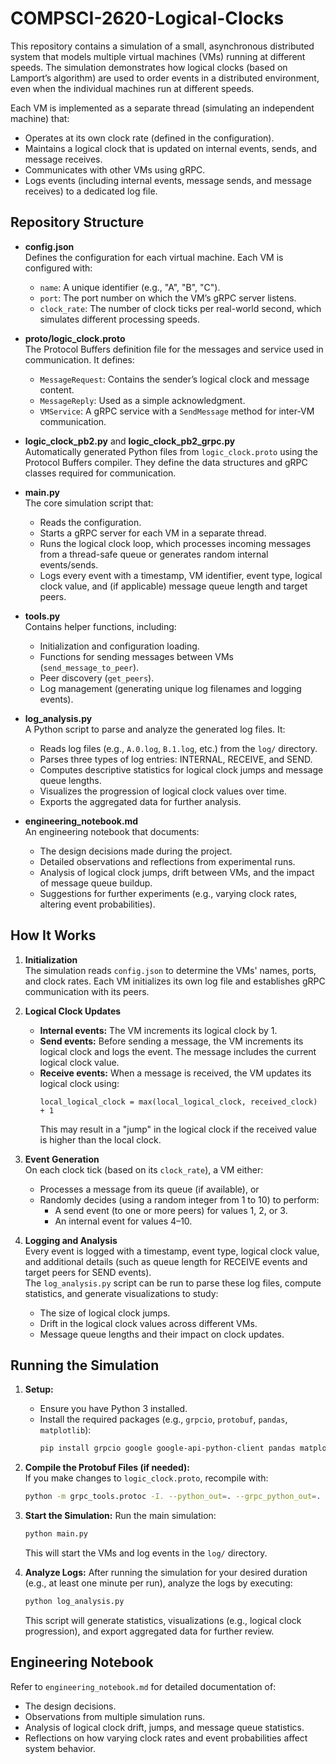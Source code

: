 # COMPSCI-2620-Logical-Clocks

This repository contains a simulation of a small, asynchronous distributed system that models multiple virtual machines (VMs) running at different speeds. The simulation demonstrates how logical clocks (based on Lamport’s algorithm) are used to order events in a distributed environment, even when the individual machines run at different speeds.

Each VM is implemented as a separate thread (simulating an independent machine) that:
- Operates at its own clock rate (defined in the configuration).
- Maintains a logical clock that is updated on internal events, sends, and message receives.
- Communicates with other VMs using gRPC.
- Logs events (including internal events, message sends, and message receives) to a dedicated log file.

## Repository Structure

- **config.json**  
  Defines the configuration for each virtual machine. Each VM is configured with:
  - `name`: A unique identifier (e.g., "A", "B", "C").
  - `port`: The port number on which the VM’s gRPC server listens.
  - `clock_rate`: The number of clock ticks per real-world second, which simulates different processing speeds.

- **proto/logic_clock.proto**  
  The Protocol Buffers definition file for the messages and service used in communication. It defines:
  - `MessageRequest`: Contains the sender’s logical clock and message content.
  - `MessageReply`: Used as a simple acknowledgment.
  - `VMService`: A gRPC service with a `SendMessage` method for inter-VM communication.

- **logic_clock_pb2.py** and **logic_clock_pb2_grpc.py**  
  Automatically generated Python files from `logic_clock.proto` using the Protocol Buffers compiler. They define the data structures and gRPC classes required for communication.

- **main.py**  
  The core simulation script that:
  - Reads the configuration.
  - Starts a gRPC server for each VM in a separate thread.
  - Runs the logical clock loop, which processes incoming messages from a thread-safe queue or generates random internal events/sends.
  - Logs every event with a timestamp, VM identifier, event type, logical clock value, and (if applicable) message queue length and target peers.

- **tools.py**  
  Contains helper functions, including:
  - Initialization and configuration loading.
  - Functions for sending messages between VMs (`send_message_to_peer`).
  - Peer discovery (`get_peers`).
  - Log management (generating unique log filenames and logging events).

- **log_analysis.py**  
  A Python script to parse and analyze the generated log files. It:
  - Reads log files (e.g., `A.0.log`, `B.1.log`, etc.) from the `log/` directory.
  - Parses three types of log entries: INTERNAL, RECEIVE, and SEND.
  - Computes descriptive statistics for logical clock jumps and message queue lengths.
  - Visualizes the progression of logical clock values over time.
  - Exports the aggregated data for further analysis.

- **engineering_notebook.md**  
  An engineering notebook that documents:
  - The design decisions made during the project.
  - Detailed observations and reflections from experimental runs.
  - Analysis of logical clock jumps, drift between VMs, and the impact of message queue buildup.
  - Suggestions for further experiments (e.g., varying clock rates, altering event probabilities).

## How It Works

1. **Initialization**  
   The simulation reads `config.json` to determine the VMs' names, ports, and clock rates. Each VM initializes its own log file and establishes gRPC communication with its peers.

2. **Logical Clock Updates**  
   - **Internal events:** The VM increments its logical clock by 1.
   - **Send events:** Before sending a message, the VM increments its logical clock and logs the event. The message includes the current logical clock value.
   - **Receive events:** When a message is received, the VM updates its logical clock using:
     ```
     local_logical_clock = max(local_logical_clock, received_clock) + 1
     ```
     This may result in a "jump" in the logical clock if the received value is higher than the local clock.

3. **Event Generation**  
   On each clock tick (based on its `clock_rate`), a VM either:
   - Processes a message from its queue (if available), or
   - Randomly decides (using a random integer from 1 to 10) to perform:
     - A send event (to one or more peers) for values 1, 2, or 3.
     - An internal event for values 4–10.

4. **Logging and Analysis**  
   Every event is logged with a timestamp, event type, logical clock value, and additional details (such as queue length for RECEIVE events and target peers for SEND events).  
   The `log_analysis.py` script can be run to parse these log files, compute statistics, and generate visualizations to study:
   - The size of logical clock jumps.
   - Drift in the logical clock values across different VMs.
   - Message queue lengths and their impact on clock updates.

## Running the Simulation

1. **Setup:**  
   - Ensure you have Python 3 installed.
   - Install the required packages (e.g., `grpcio`, `protobuf`, `pandas`, `matplotlib`):
     ```bash
     pip install grpcio google google-api-python-client pandas matplotlib
     ```

2. **Compile the Protobuf Files (if needed):**  
   If you make changes to `logic_clock.proto`, recompile with:
   ```bash
   python -m grpc_tools.protoc -I. --python_out=. --grpc_python_out=. logic_clock.proto
   ```

3. **Start the Simulation:**
   Run the main simulation:
   ```bash
   python main.py
   ```
   This will start the VMs and log events in the `log/` directory.

4. **Analyze Logs:**
   After running the simulation for your desired duration (e.g., at least one minute per run), analyze the logs by executing:
   ```bash
   python log_analysis.py
   ```
   This script will generate statistics, visualizations (e.g., logical clock progression), and export aggregated data for further review.

## Engineering Notebook

Refer to `engineering_notebook.md` for detailed documentation of:

- The design decisions.
- Observations from multiple simulation runs.
- Analysis of logical clock drift, jumps, and message queue statistics.
- Reflections on how varying clock rates and event probabilities affect system behavior.

